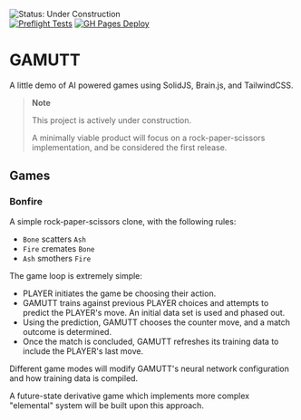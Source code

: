 ![Status: Under Construction](https://img.shields.io/badge/-Under_Construction-cyan)  
[![Preflight Tests](https://github.com/skulldoggery/gamutt/actions/workflows/preflight.yml/badge.svg?branch=main)](https://github.com/skulldoggery/gamutt/actions/workflows/preflight.yml) [![GH Pages Deploy](https://github.com/skulldoggery/gamutt/actions/workflows/gh-pages-deploy.yml/badge.svg?branch=main)](https://github.com/skulldoggery/gamutt/actions/workflows/gh-pages-deploy.yml)  

# GAMUTT

A little demo of AI powered games using SolidJS, Brain.js, and TailwindCSS.

> __Note__
> 
> This project is actively under construction.
>
> A minimally viable product will focus on a rock-paper-scissors implementation, and be considered the first release. 

## Games
### Bonfire

A simple rock-paper-scissors clone, with the following rules:
- `Bone` scatters `Ash`
- `Fire` cremates `Bone`
- `Ash` smothers `Fire`

The game loop is extremely simple: 
- PLAYER initiates the game be choosing their action. 
- GAMUTT trains against previous PLAYER choices and attempts to predict the PLAYER's move. An initial data set is used and phased out.
- Using the prediction, GAMUTT chooses the counter move, and a match outcome is determined.
- Once the match is concluded, GAMUTT refreshes its training data to include the PLAYER's last move.

Different game modes will modify GAMUTT's
 neural network configuration and how training data is compiled.
 
A future-state derivative game which implements more complex "elemental" system will be built upon this approach. 
